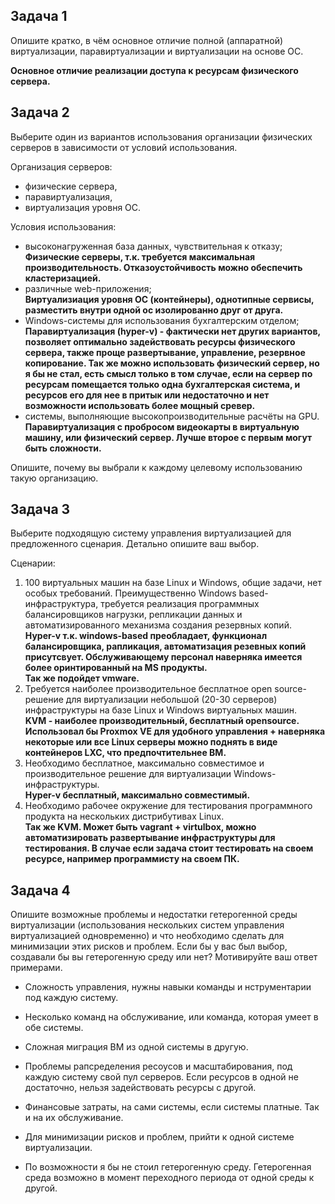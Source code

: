 ## Задача 1

Опишите кратко, в чём основное отличие полной (аппаратной) виртуализации, паравиртуализации и виртуализации на основе ОС.

**Основное отличие реализации доступа к ресурсам физического сервера.**

## Задача 2

Выберите один из вариантов использования организации физических серверов в зависимости от условий использования.

Организация серверов:

- физические сервера,
- паравиртуализация,
- виртуализация уровня ОС.

Условия использования:

- высоконагруженная база данных, чувствительная к отказу;  
    **Физические серверы, т.к. требуется максимальная производительность. Отказоустойчивость можно обеспечить кластеризацией.**
- различные web-приложения;  
    **Виртуализиация уровня ОС (контейнеры), однотипные сервисы, разместить внутри одной ос изолированно друг от друга.**
- Windows-системы для использования бухгалтерским отделом;  
    **Паравиртуализация (hyper-v) - фактически нет других вариантов, позволяет оптимально задействовать ресурсы физического сервера, также проще развертывание, управление, резервное копирование. Так же можно использовать физический сервер, но я бы не стал, есть смысл только в том случае, если на сервер по ресурсам помещается только одна бухгалтерская система, и ресурсов его для нее в притык или недостаточно и нет возможности использовать более мощный сревер.**
- системы, выполняющие высокопроизводительные расчёты на GPU.  
    **Паравиртуализация с пробросом видеокарты в виртуальную машину, или физический сервер. Лучше второе с первым могут быть сложности.** 

Опишите, почему вы выбрали к каждому целевому использованию такую организацию.

## Задача 3

Выберите подходящую систему управления виртуализацией для предложенного сценария. Детально опишите ваш выбор.

Сценарии:

1. 100 виртуальных машин на базе Linux и Windows, общие задачи, нет особых требований. Преимущественно Windows based-инфраструктура, требуется реализация программных балансировщиков нагрузки, репликации данных и автоматизированного механизма создания резервных копий.  
    **Hyper-v т.к. windows-based преобладает, функционал балансировщика, рапликация, автоматизация резевных копий присутсвует. Обслуживающему персонал наверняка имеется более оринтированный на MS продукты.  
    Так же подойдет vmware.**
2. Требуется наиболее производительное бесплатное open source-решение для виртуализации небольшой (20-30 серверов) инфраструктуры на базе Linux и Windows виртуальных машин.  
   **KVM - наиболее производительный, бесплатный opensource. Использовал бы Proxmox VE для удобного управления + наверняка некоторые или все Linux серверы можно поднять в виде контейнеров LXC, что предпочтительнее ВМ.**  
3. Необходимо бесплатное, максимально совместимое и производительное решение для виртуализации Windows-инфраструктуры.  
    **Hyper-v бесплатный, максимально совместимый.** 
5. Необходимо рабочее окружение для тестирования программного продукта на нескольких дистрибутивах Linux.  
    **Так же KVM.
    Может быть vagrant + virtulbox, можно автоматизировать развертывание инфраструктуры для тестирования. В случае если задача стоит тестировать на своем ресурсе, например программисту на своем ПК.**
## Задача 4

Опишите возможные проблемы и недостатки гетерогенной среды виртуализации (использования нескольких систем управления виртуализацией одновременно) и что необходимо сделать для минимизации этих рисков и проблем. Если бы у вас был выбор, создавали бы вы гетерогенную среду или нет? Мотивируйте ваш ответ примерами.  

- Сложность управления, нужны навыки команды и нструментарии под каждую систему.  
- Несколько команд на обслуживание, или команда, которая умеет в обе системы.  
- Сложная миграция ВМ из одной системы в другую.  
- Проблемы рапсределения ресоусов и масштабирования, под каждую систему свой пул серверов. Если ресурсов в одной не достаточно, нельзя задействовать ресурсы с другой.
- Финансовые затраты, на сами системы, если системы платные. Так и на их обслуживание. 


- Для минимизации рисков и проблем, прийти к одной системе виртуализации.  


- По возможности я бы не стоил гетерогенную среду. Гетерогенная среда возможно в момент переходного периода от одной среды к другой.  
